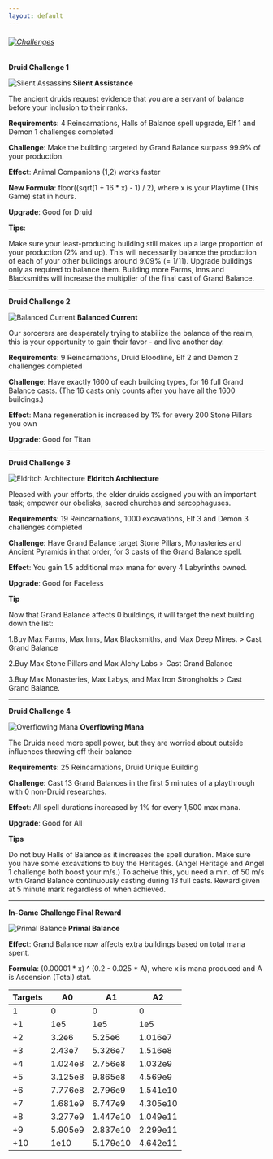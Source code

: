 ```yaml
---
layout: default
---
```


###### [![Challenges](/realm/img/picks/ChallengesTopPage.png)](/realm/Challenges/)

**Druid Challenge 1**

![Silent Assassins](/realm/img/picks/SilentAssistanceChallenges.png "Silent Assistance") **Silent Assistance**

The ancient druids request evidence that you are a servant of balance before your inclusion to their ranks.

**Requirements**: 4 Reincarnations, Halls of Balance spell upgrade, Elf 1 and Demon 1 challenges completed

**Challenge**: Make the building targeted by Grand Balance surpass 99.9% of your production.

**Effect**: Animal Companions (1,2) works faster

**New Formula**: floor((sqrt(1 + 16 * x) - 1) / 2), where x is your Playtime (This Game) stat in hours.

**Upgrade**: Good for Druid

**Tips**:

Make sure your least-producing building still makes up a large proportion of your production (2% and up). This will necessarily balance the production of each of your other buildings around 9.09% (= 1/11). Upgrade buildings only as required to balance them. Building more Farms, Inns and Blacksmiths will increase the multiplier of the final cast of Grand Balance.

---

**Druid Challenge 2**

![Balanced Current](/realm/img/picks/BalancedCurrentChallenges.png "Balanced Current") **Balanced Current**

Our sorcerers are desperately trying to stabilize the balance of the realm, this is your opportunity to gain their favor - and live another day.

**Requirements**: 9 Reincarnations, Druid Bloodline, Elf 2 and Demon 2 challenges completed

**Challenge**: Have exactly 1600 of each building types, for 16 full Grand Balance casts. (The 16 casts only counts after you have all the 1600 buildings.)

**Effect**: Mana regeneration is increased by 1% for every 200 Stone Pillars you own

**Upgrade**: Good for Titan

---

**Druid Challenge 3**

![Eldritch Architecture](/realm/img/picks/EldritchArchitectureChallenges.png "Eldritch Architecture") **Eldritch Architecture**

Pleased with your efforts, the elder druids assigned you with an important task; empower our obelisks, sacred churches and sarcophaguses.

**Requirements**: 19 Reincarnations, 1000 excavations, Elf 3 and Demon 3 challenges completed

**Challenge**: Have Grand Balance target Stone Pillars, Monasteries and Ancient Pyramids in that order, for 3 casts of the Grand Balance spell.

**Effect**: You gain 1.5 additional max mana for every 4 Labyrinths owned.

**Upgrade**: Good for Faceless

**Tip**

Now that Grand Balance affects 0 buildings, it will target the next building down the list:

1.Buy Max Farms, Max Inns, Max Blacksmiths, and Max Deep Mines. > Cast Grand Balance

2.Buy Max Stone Pillars and Max Alchy Labs > Cast Grand Balance

3.Buy Max Monasteries, Max Labys, and Max Iron Strongholds > Cast Grand Balance.

---

**Druid Challenge 4**

![Overflowing Mana](/realm/img/picks/OverflowingManaChallenges.png "Overflowing Mana") **Overflowing Mana**

The Druids need more spell power, but they are worried about outside influences throwing off their balance

**Requirements**: 25 Reincarnations, Druid Unique Building

**Challenge**: Cast 13 Grand Balances in the first 5 minutes of a playthrough with 0 non-Druid researches.

**Effect**: All spell durations increased by 1% for every 1,500 max mana.

**Upgrade**: Good for All

**Tips**

Do not buy Halls of Balance as it increases the spell duration. Make sure you have some excavations to buy the Heritages. (Angel Heritage and Angel 1 challenge both boost your m/s.) To acheive this, you need a min. of 50 m/s with Grand Balance continuously casting during 13 full casts. Reward given at 5 minute mark regardless of when achieved.

---

**In-Game Challenge Final Reward**

![Primal Balance](/realm/img/picks/PrimalBalanceChallenges.png "Primal Balance") **Primal Balance**

**Effect**: Grand Balance now affects extra buildings based on total mana spent.

**Formula**: (0.00001 * x) ^ (0.2 - 0.025 * A), where x is mana produced and A is Ascension (Total) stat.

|Targets| A0    | A1     | A2     |
|-------|-------|--------|--------|
|1      |0      |0       |0       |
|+1     |1e5    |1e5     |1e5     |
|+2     |3.2e6  |5.25e6  |1.016e7 |
|+3     |2.43e7 |5.326e7 |1.516e8 |
|+4     |1.024e8|2.756e8 |1.032e9 |
|+5     |3.125e8|9.865e8 |4.569e9 |
|+6     |7.776e8|2.796e9 |1.541e10|
|+7     |1.681e9|6.747e9 |4.305e10|
|+8     |3.277e9|1.447e10|1.049e11|
|+9     |5.905e9|2.837e10|2.299e11|
|+10    |1e10   |5.179e10|4.642e11|

